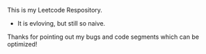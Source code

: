 This is my Leetcode Respository.
- It is evloving, but still so naive.

Thanks for pointing out my bugs and code segments which can be optimized!